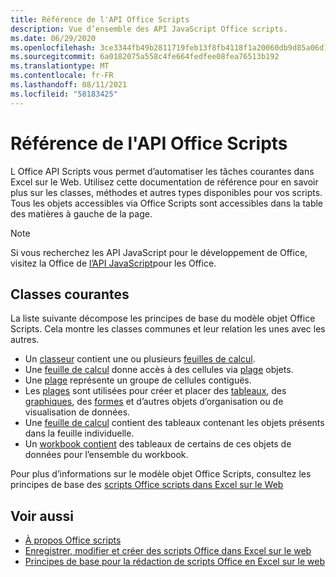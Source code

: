 ```yaml
---
title: Référence de l'API Office Scripts
description: Vue d’ensemble des API JavaScript Office scripts.
ms.date: 06/29/2020
ms.openlocfilehash: 3ce3344fb49b2811719feb13f8fb4118f1a20060db9d85a06d1be939f22bf3c5
ms.sourcegitcommit: 6a0182075a558c4fe664fedfee08fea76513b192
ms.translationtype: MT
ms.contentlocale: fr-FR
ms.lasthandoff: 08/11/2021
ms.locfileid: "58183425"
---
```

# <a name="office-scripts-api-reference"></a>Référence de l'API Office Scripts

L Office API Scripts vous permet d’automatiser les tâches courantes dans Excel sur le Web. Utilisez cette documentation de référence pour en savoir plus sur les classes, méthodes et autres types disponibles pour vos scripts. Tous les objets accessibles via Office Scripts sont accessibles dans la table des matières à gauche de la page.

> [!NOTE]
> Si vous recherchez les API JavaScript pour le développement de Office, visitez la Office de [l’API JavaScript](/javascript/api/overview?view=excel-js-preview)pour les Office.

## <a name="common-classes"></a>Classes courantes

La liste suivante décompose les principes de base du modèle objet Office Scripts. Cela montre les classes communes et leur relation les unes avec les autres.

- Un [classeur](/javascript/api/office-scripts/excelscript/excelscript.workbook) contient une ou plusieurs [feuilles de calcul](/javascript/api/office-scripts/excelscript/excelscript.worksheet).
- Une [feuille de calcul](/javascript/api/office-scripts/excelscript/excelscript.worksheet) donne accès à des cellules via [plage](/javascript/api/office-scripts/excelscript/excelscript.range) objets.
- Une [plage](/javascript/api/office-scripts/excelscript/excelscript.range) représente un groupe de cellules contiguës.
- Les [plages](/javascript/api/office-scripts/excelscript/excelscript.range) sont utilisées pour créer et placer des [tableaux](/javascript/api/office-scripts/excelscript/excelscript.table), des [graphiques](/javascript/api/office-scripts/excelscript/excelscript.chart), des [formes](/javascript/api/office-scripts/excelscript/excelscript.shape) et d’autres objets d’organisation ou de visualisation de données.
- Une [feuille de calcul](/javascript/api/office-scripts/excelscript/excelscript.worksheet) contient des tableaux contenant les objets présents dans la feuille individuelle.
- Un [workbook contient](/javascript/api/office-scripts/excelscript/excelscript.workbook) des tableaux de certains de ces objets de données pour l’ensemble du workbook.

Pour plus d’informations sur le modèle objet Office Scripts, consultez les principes de base des [scripts Office scripts dans Excel sur le Web](/office/dev/scripts/develop/scripting-fundamentals)

## <a name="see-also"></a>Voir aussi

- [À propos Office scripts](/office/dev/scripts/overview/excel)
- [Enregistrer, modifier et créer des scripts Office dans Excel sur le web](/office/dev/scripts/tutorials/excel-tutorial)
- [Principes de base pour la rédaction de scripts Office en Excel sur le web](/office/dev/scripts/develop/scripting-fundamentals)
